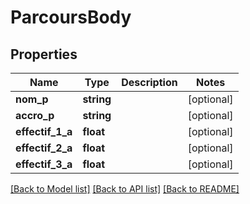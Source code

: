 # ParcoursBody

## Properties
Name | Type | Description | Notes
------------ | ------------- | ------------- | -------------
**nom_p** | **string** |  | [optional] 
**accro_p** | **string** |  | [optional] 
**effectif_1_a** | **float** |  | [optional] 
**effectif_2_a** | **float** |  | [optional] 
**effectif_3_a** | **float** |  | [optional] 

[[Back to Model list]](../README.md#documentation-for-models) [[Back to API list]](../README.md#documentation-for-api-endpoints) [[Back to README]](../README.md)


